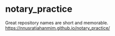# notary_practice
Great repository names are short and memorable.
 https://nnusratjahanmim.github.io/notary_practice/
